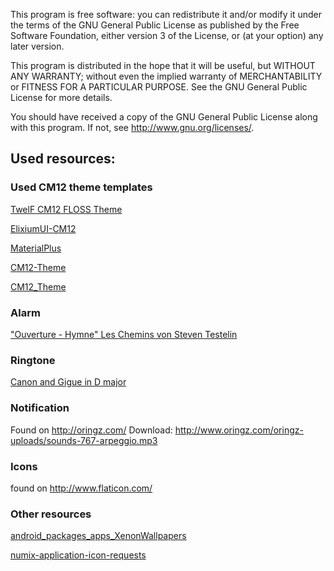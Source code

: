 This program is free software: you can redistribute it and/or modify
it under the terms of the GNU General Public License as published by
the Free Software Foundation, either version 3 of the License, or
(at your option) any later version.

This program is distributed in the hope that it will be useful,
but WITHOUT ANY WARRANTY; without even the implied warranty of
MERCHANTABILITY or FITNESS FOR A PARTICULAR PURPOSE. See the
GNU General Public License for more details.

You should have received a copy of the GNU General Public License
along with this program. If not, see <http://www.gnu.org/licenses/>.


## Used resources:

### Used CM12 theme templates

[TwelF CM12 FLOSS Theme](https://gitlab.com/xphnx/twelf_cm12_theme)

[ElixiumUI-CM12](https://github.com/Zyxxeil/ElixiumUI-CM12)

[MaterialPlus](https://github.com/MardonHH/MaterialPlus)

[CM12-Theme](https://github.com/Zyxxeil/CM12-Theme)

[CM12_Theme](https://github.com/infamous-downloads/CM12_Theme)


### Alarm

["Ouverture - Hymne" Les Chemins von Steven Testelin](https://www.jamendo.com/fr/track/1004091/ouverture-hymne)


### Ringtone

[Canon and Gigue in D major](https://musopen.org/music/2672/johann-pachelbel/canon-and-gigue-in-d-major/)


### Notification

Found on <http://oringz.com/>
Download: <http://www.oringz.com/oringz-uploads/sounds-767-arpeggio.mp3>


### Icons

found on
<http://www.flaticon.com/>


### Other resources

[android_packages_apps_XenonWallpapers](https://github.com/TeamHorizon/android_packages_apps_XenonWallpapers)

[numix-application-icon-requests](https://github.com/numixproject/numix-application-icon-requests)
